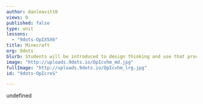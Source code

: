 ```yaml
---
author: danleavitt0
views: 0
published: false
type: unit
lessons: 
  - "9dots-OpIX5X6"
title: Minecraft
org: 9dots
blurb: Students will be introduced to design thinking and use that process to create a sustainable community in Minecraft.
image: "http://uploads.9dots.io/OpIcvhm_md.jpg"
fullImage: "http://uploads.9dots.io/OpIcvhm_lrg.jpg"
id: "9dots-OpIcreS"

---
```


undefined
